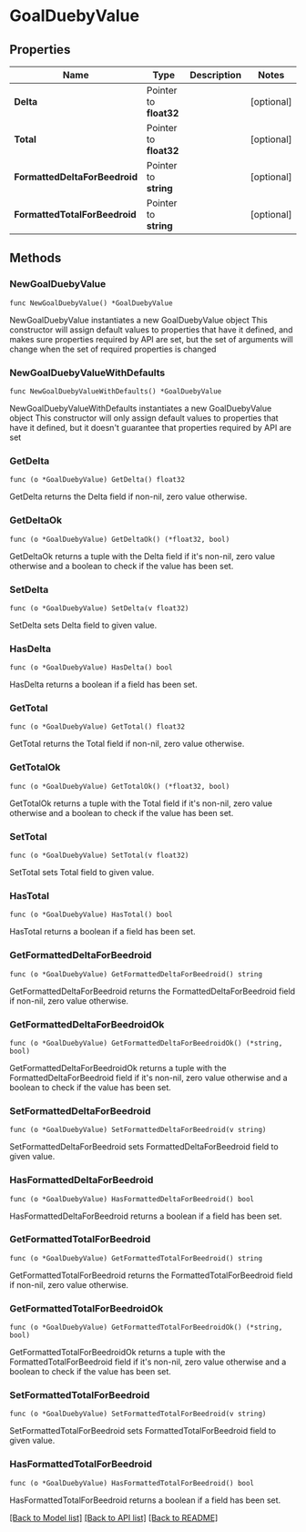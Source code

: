 # GoalDuebyValue

## Properties

Name | Type | Description | Notes
------------ | ------------- | ------------- | -------------
**Delta** | Pointer to **float32** |  | [optional] 
**Total** | Pointer to **float32** |  | [optional] 
**FormattedDeltaForBeedroid** | Pointer to **string** |  | [optional] 
**FormattedTotalForBeedroid** | Pointer to **string** |  | [optional] 

## Methods

### NewGoalDuebyValue

`func NewGoalDuebyValue() *GoalDuebyValue`

NewGoalDuebyValue instantiates a new GoalDuebyValue object
This constructor will assign default values to properties that have it defined,
and makes sure properties required by API are set, but the set of arguments
will change when the set of required properties is changed

### NewGoalDuebyValueWithDefaults

`func NewGoalDuebyValueWithDefaults() *GoalDuebyValue`

NewGoalDuebyValueWithDefaults instantiates a new GoalDuebyValue object
This constructor will only assign default values to properties that have it defined,
but it doesn't guarantee that properties required by API are set

### GetDelta

`func (o *GoalDuebyValue) GetDelta() float32`

GetDelta returns the Delta field if non-nil, zero value otherwise.

### GetDeltaOk

`func (o *GoalDuebyValue) GetDeltaOk() (*float32, bool)`

GetDeltaOk returns a tuple with the Delta field if it's non-nil, zero value otherwise
and a boolean to check if the value has been set.

### SetDelta

`func (o *GoalDuebyValue) SetDelta(v float32)`

SetDelta sets Delta field to given value.

### HasDelta

`func (o *GoalDuebyValue) HasDelta() bool`

HasDelta returns a boolean if a field has been set.

### GetTotal

`func (o *GoalDuebyValue) GetTotal() float32`

GetTotal returns the Total field if non-nil, zero value otherwise.

### GetTotalOk

`func (o *GoalDuebyValue) GetTotalOk() (*float32, bool)`

GetTotalOk returns a tuple with the Total field if it's non-nil, zero value otherwise
and a boolean to check if the value has been set.

### SetTotal

`func (o *GoalDuebyValue) SetTotal(v float32)`

SetTotal sets Total field to given value.

### HasTotal

`func (o *GoalDuebyValue) HasTotal() bool`

HasTotal returns a boolean if a field has been set.

### GetFormattedDeltaForBeedroid

`func (o *GoalDuebyValue) GetFormattedDeltaForBeedroid() string`

GetFormattedDeltaForBeedroid returns the FormattedDeltaForBeedroid field if non-nil, zero value otherwise.

### GetFormattedDeltaForBeedroidOk

`func (o *GoalDuebyValue) GetFormattedDeltaForBeedroidOk() (*string, bool)`

GetFormattedDeltaForBeedroidOk returns a tuple with the FormattedDeltaForBeedroid field if it's non-nil, zero value otherwise
and a boolean to check if the value has been set.

### SetFormattedDeltaForBeedroid

`func (o *GoalDuebyValue) SetFormattedDeltaForBeedroid(v string)`

SetFormattedDeltaForBeedroid sets FormattedDeltaForBeedroid field to given value.

### HasFormattedDeltaForBeedroid

`func (o *GoalDuebyValue) HasFormattedDeltaForBeedroid() bool`

HasFormattedDeltaForBeedroid returns a boolean if a field has been set.

### GetFormattedTotalForBeedroid

`func (o *GoalDuebyValue) GetFormattedTotalForBeedroid() string`

GetFormattedTotalForBeedroid returns the FormattedTotalForBeedroid field if non-nil, zero value otherwise.

### GetFormattedTotalForBeedroidOk

`func (o *GoalDuebyValue) GetFormattedTotalForBeedroidOk() (*string, bool)`

GetFormattedTotalForBeedroidOk returns a tuple with the FormattedTotalForBeedroid field if it's non-nil, zero value otherwise
and a boolean to check if the value has been set.

### SetFormattedTotalForBeedroid

`func (o *GoalDuebyValue) SetFormattedTotalForBeedroid(v string)`

SetFormattedTotalForBeedroid sets FormattedTotalForBeedroid field to given value.

### HasFormattedTotalForBeedroid

`func (o *GoalDuebyValue) HasFormattedTotalForBeedroid() bool`

HasFormattedTotalForBeedroid returns a boolean if a field has been set.


[[Back to Model list]](../README.md#documentation-for-models) [[Back to API list]](../README.md#documentation-for-api-endpoints) [[Back to README]](../README.md)


